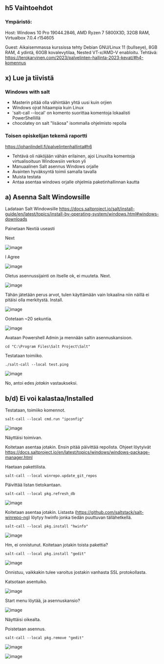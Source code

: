 ## h5 Vaihtoehdot

### Ympäristö:

Host: Windows 10 Pro 19044.2846, AMD Ryzen 7 5800X3D, 32GB RAM, Virtualbox 7.0.4 r154605

Guest: Aikaisemmassa kurssissa tehty Debian GNU/Linux 11 (bullseye), 8GB RAM, 4 ydintä, 60GB kovalevytilaa, Nested VT-x/AMD-V enabloitu.
Tehtävä: https://terokarvinen.com/2023/palvelinten-hallinta-2023-kevat/#h4-komennus

## x) Lue ja tiivistä

### Windows with salt

- Masterin pitää olla vähintään yhtä uusi kuin orjien
- Windows ojrat hitaampia kuin Linux
- 'salt-call --local' on komento suorittaa komentoja lokaalisti PowerShellillä
- chocolatey on salt "lisäosa" isommalla ohjelmisto repolla


### Toisen opiskelijan tekemä raportti

https://johanlindell.fi/palvelintenhallinta#h6

- Tehtävä oli näköjään vähän erilainen, ajoi Linuxilta komentoja virtualisoituun Windowsiin verkon yli
- Manuaalinen Salt asennus Windows orjalle
- Avainten hyväksyntä toimii samalla tavalla
- Muista testata
- Antaa asentaa windows orjalle ohjelmia paketinhallinnan kautta

## a) Asenna Salt Windowsille

Ladataan Salt Windowsille https://docs.saltproject.io/salt/install-guide/en/latest/topics/install-by-operating-system/windows.html#windows-downloads

Painetaan Nextiä useasti

Next

![image](https://user-images.githubusercontent.com/122888695/235444391-d2d6c218-f618-440c-8c0c-a9fed41e36b5.png)

I Agree

![image](https://user-images.githubusercontent.com/122888695/235444450-2fc71e54-8111-4d74-9d74-69eaa4f86b0a.png)


Oletus asennussijainti on itselle ok, ei muuteta. Next.

![image](https://user-images.githubusercontent.com/122888695/235444481-ccb41414-5c48-4124-aea3-ac539651240b.png)

Tähän jätetään perus arvot, tulen käyttämään vain lokaalina niin näillä ei pitäisi olla merkitystä. Install.

![image](https://user-images.githubusercontent.com/122888695/235444528-7044aaea-108f-42d1-92ae-cbf4b60c2bca.png)

Ootetaan ~20 sekuntia. 

![image](https://user-images.githubusercontent.com/122888695/235444621-0f679e95-3960-4e34-9e63-061370f7d254.png)

Avataan Powershell Admin ja mennään saltin asennuskansioon.

    cd "C:\Program Files\Salt Project\Salt"
    
Testataan toimiiko.

    ./salt-call --local test.ping
    
![image](https://user-images.githubusercontent.com/122888695/235445308-0bb3f977-5853-4492-8f63-8038e7738e23.png)

No, antoi edes _jotakin_ vastaukseksi.

## b/d) Ei voi kalastaa/Installed

Testataan, toimiiko komennot.

    salt-call --local cmd.run "ipconfig"

![image](https://user-images.githubusercontent.com/122888695/235448622-1cf37843-c881-43be-a2b5-c89610e664e1.png)

Näyttäisi toimivan.

Koitetaan asentaa jotakin. Ensin pitää päivittää repolista. Ohjeet löytyivät https://docs.saltproject.io/en/latest/topics/windows/windows-package-manager.html

Haetaan pakettilista.

    salt-call --local winrepo.update_git_repos
    
Päivittää listan tietokantaan.

    salt-call --local pkg.refresh_db
    

![image](https://user-images.githubusercontent.com/122888695/235447632-7e07f5d9-c0ee-4e94-b3eb-c87203c8075e.png)

Koitetaan asentaa jotakin. Listasta (https://github.com/saltstack/salt-winrepo-ng) löytyy hwinfo jonka tiedän puuttuvan tällähetkellä.

    salt-call --local pkg.install "hwinfo"

![image](https://user-images.githubusercontent.com/122888695/235448035-c60eeb39-d842-49f6-a112-98f125a38372.png)

Hm, ei onnistunut. Koitetaan jotakin toista pakettia?

    salt-call --local pkg.install "gedit"
    
![image](https://user-images.githubusercontent.com/122888695/235448163-6ea7f426-77ed-4747-ae63-a49b8b1d2fb7.png)

Onnistuu, vaikkakin tulee varoitus jostakin vanhasta SSL protokollasta.

Katsotaan asentuiko.

![image](https://user-images.githubusercontent.com/122888695/235448354-a8ee334c-632f-43bc-a200-41a663074d22.png)

Start menu löytää, ja asennuskansio?

![image](https://user-images.githubusercontent.com/122888695/235448401-090d61ab-4ad5-4f39-861e-48a6a2c7f78f.png)

Näyttäisi oikealta.

Poistetaan asennus.

    salt-call --local pkg.remove "gedit"
    
![image](https://user-images.githubusercontent.com/122888695/235448830-19c161f5-8d17-41e1-8a89-e266cbe6af46.png)

![image](https://user-images.githubusercontent.com/122888695/235449431-4081e754-d230-434b-b79a-d115fc9b5395.png)
